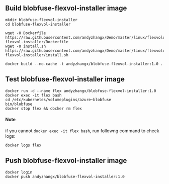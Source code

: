 ## Build blobfuse-flexvol-installer image

```
mkdir blobfuse-flexvol-installer
cd blobfuse-flexvol-installer

wget -O Dockerfile https://raw.githubusercontent.com/andyzhangx/Demo/master/linux/flexvolume/blobfuse/deployment/blobfuse-flexvol-installer/Dockerfile
wget -O install.sh https://raw.githubusercontent.com/andyzhangx/Demo/master/linux/flexvolume/blobfuse/deployment/blobfuse-flexvol-installer/install.sh

docker build --no-cache -t andyzhangx/blobfuse-flexvol-installer:1.0 .
```
## Test blobfuse-flexvol-installer image
```
docker run -d --name flex andyzhangx/blobfuse-flexvol-installer:1.0
docker exec -it flex bash
cd /etc/kubernetes/volumeplugins/azure~blobfuse
bin/blobfuse
docker stop flex && docker rm flex
```

#### Note
if you cannot `docker exec -it flex bash`, run followng command to check logs:
```
docker logs flex
```

## Push blobfuse-flexvol-installer image
```
docker login
docker push andyzhangx/blobfuse-flexvol-installer:1.0
```
